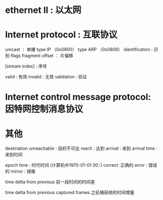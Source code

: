 # ethernet II : 以太网
# Internet protocol : 互联协议
unicast ： 单播
type IP   （0x0800）
type ARP （0x0806）
identification :  识别
flags
fragment offset ： 片偏移

[stream index] : 序号


valid : 有效
invalid : 无效
validation : 验证
 
# Internet control message protocol: 因特网控制消息协议

# 其他
destination unreachable : 目的不可达
reach : 达到
arrival : 来到
arrival time : 来到时间

epoch time : 时代时间 (计算机中1970-01-01 00::)
correct :正确的
error : 错误的
mirror : 镜像

time delta from previous
 前一段时间的时间差 

time delta from previous captured frames
之前捕获帧的时间增量

